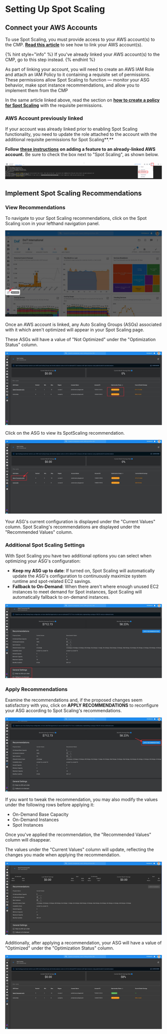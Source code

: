 # Setting Up Spot Scaling

## Connect your AWS Accounts

To use Spot Scaling, you must provide access to your AWS account\(s\) to the CMP. [**Read this article**](https://help.doit-intl.com/amazon-web-services/link-account) to see how to link your AWS account\(s\).

{% hint style="info" %}
If you've already linked your AWS account\(s\) to the CMP, go to this step instead.
{% endhint %}

As part of linking your account, you will need to create an AWS IAM Role and attach an IAM Policy to it containing a requisite set of permissions. These permissions allow Spot Scaling to function — monitor your ASG behavior, make spot instance recommendations, and allow you to implement them from the CMP

In the same article linked above, read the section on [**how to create a policy for Spot Scaling**](https://help.doit-intl.com/amazon-web-services/link-account#spot-scaling) with the requisite permissions.

### AWS Account previously linked

If your account was already linked prior to enabling Spot Scaling functionality, you need to update the role attached to the account with the additional requisite permissions for Spot Scaling**.**

**Follow** [**these instructions**](https://help.doit-intl.com/amazon-web-services/link-account#adding-a-feature) **on adding a feature to an already-linked AWS account.** Be sure to check the box next to "Spot Scaling", as shown below.

![A screenshot showing the checkbox next to the _Spot Scaling_ option](<../.gitbook/assets/image (69).png>)

## Implement Spot Scaling Recommendations

### View Recommendations

To navigate to your Spot Scaling recommendations, click on the Spot Scaling icon in your lefthand navigation panel.

![A screenshot showing the location of the _Spot Scaling_ menu item](../.gitbook/assets/cleanshot-2021-06-22-at-13.44.17.jpg)

Once an AWS account is linked, any Auto Scaling Groups \(ASGs\) associated with it which aren't optimized will appear in your Spot Scaling page.

These ASGs will have a value of "Not Optimized" under the "Optimization Status" column.

![A screenshot showing the _Optimization Status_ column](../.gitbook/assets/spotscalingnotoptimized.jpg)

Click on the ASG to view its SpotScaling recommendation.

![A screenshot showing the _ASG_ link](../.gitbook/assets/spotscaling-click-asg.jpg)

Your ASG's current configuration is displayed under the "Current Values" column. Spot Scaling's recommendations are displayed under the "Recommended Values" column.

### Additional Spot Scaling Settings

With Spot Scaling you have two additional options you can select when optimizing your ASG's configuration:

* **Keep my ASG up to date**: If turned on, Spot Scaling will automatically update the ASG's configuration to continuously maximize system runtime and spot-related EC2 savings.
* **Fallback to On-Demand**: When there aren't where enough unused EC2 instances to meet demand for Spot instances, Spot Scaling will automatically fallback to on-demand instances.

![A screenshot showing the location of the _General Settings_ section](../.gitbook/assets/spotscalinggeneralsettings.jpg)

### Apply Recommendations

Examine the recommendations and, if the proposed changes seem satisfactory with you, click on **APPLY RECOMMENDATIONS** to reconfigure your ASG according to Spot Scaling's recommendations.

![A screenshot showing the location of the _Apply Recommendations_ button](../.gitbook/assets/spotscalingapplyrec.jpg)

If you want to tweak the recommendation, you may also modify the values under the following rows before applying it:

* On-Demand Base Capacity
* On-Demand Instances
* Spot Instances

Once you've applied the recommendation, the "Recommended Values" column will disappear.

The values under the "Current Values" column will update, reflecting the changes you made when applying the recommendation.

![A screenshot showing the _Current Values_ column](../.gitbook/assets/spotscalingrecapplied.jpg)

Additionally, after applying a recommendation, your ASG will have a value of "Optimized" under the "Optimization Status" column.

![A screenshot showing an _Optimized_ status under the _Optimization Status_ column](../.gitbook/assets/spotscalingnowoptimized.jpg)
